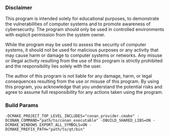### Disclaimer
This program is intended solely for educational purposes, to demonstrate the vulnerabilities of computer systems and to promote awareness of cybersecurity. The program should only be used in controlled environments with explicit permission from the system owner.

While the program may be used to assess the security of computer systems, it should not be used for malicious purposes or any activity that may cause harm or damage to computer systems or networks. Any misuse or illegal activity resulting from the use of this program is strictly prohibited and the responsibility lies solely with the user.

The author of this program is not liable for any damage, harm, or legal consequences resulting from the use or misuse of this program. By using this program, you acknowledge that you understand the potential risks and agree to assume full responsibility for any actions taken using the program.

### Build Params
`
-DCMAKE_PROJECT_TOP_LEVEL_INCLUDES="conan_provider.cmake"
-DCONAN_COMMAND="path/to/conan_executable"
-DBUILD_SHARED_LIBS=ON
-DCMAKE_WINDOWS_EXPORT_ALL_SYMBOLS=ON
-DCMAKE_PREFIX_PATH="path/to/qt/bin"
`